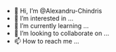 - 👋 Hi, I’m @Alexandru-Chindris
- 👀 I’m interested in ...
- 🌱 I’m currently learning ...
- 💞️ I’m looking to collaborate on ...
- 📫 How to reach me ...

<!---
Alexandru-Chindris/Alexandru-Chindris is a ✨ special ✨ repository because its `README.md` (this file) appears on your GitHub profile.
You can click the Preview link to take a look at your changes.
--->
